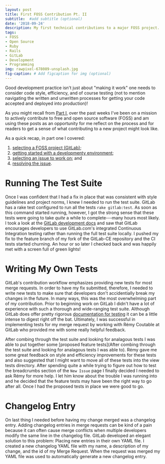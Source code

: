 ```yaml
---
layout: post
title: First FOSS Contribution Pt. II
subtitle:  #add subtitle (optional)
date: '2018-09-24'
description: My first technical contributions to a major FOSS project. #(optional)
tags:
- FOSS
- Open Source
- Ruby
- Rails
- GitLab
- Development
- Programming
img: rawpixel-678089-unsplash.jpg
fig-caption: # Add figcaption for img (optional)
---
```


Good development practice isn't just about "making it work"<!-- more --> one needs to consider code style, efficiency, and of course testing (not to mention navigating the written and unwritten processes for getting your code accepted and deployed into production)!

As you might recall from [Part I](/first-foss-contribution), over the past weeks I've been on a mission to actively contribute to free and open source software (FOSS) and am using these posts as an opportunity for me reflect on the process and for readers to get a sense of what contributing to a new project might look like.

As a quick recap, in part one I covered:
1. [selecting a FOSS project (GitLab)](/first-foss-contribution#selecting-a-foss-project);
2. [getting started with a developmenty environment](/first-foss-contribution#getting-started);
3. [selecting an issue to work on](/first-foss-contribution#finding-a-first-issue-to-work-on); and
4. [resolving the issue](/first-foss-contribution#fixing-the-issue).

# Running The Test Suite

Once I was confident that I had a fix in place that was consistent with style guidelines and project norms, I knew I needed to run the test suite. GitLab has a rake test configured to run all the tests `rake gitlab:test`. As soon as this command started running, however, I got the strong sense that these tests were going to take *quite* a while to complete---many hours most likely. I took a look at the [GitLab development docs](https://docs.gitlab.com/ce/development/rake_tasks.html#run-tests) and saw that GitLab encourages developers to use GitLab.com's integrated Continuous Integration testing rather than running the full test suite locally. I pushed my fix to the feature branch of my fork of the GitLab-CE repository and the CI tests started churning. An hour or so later I checked back and was happily met with a screen full of green lights!

# Writing My Own Tests

GitLab's contribution workflow emphasizes providing new tests for most merge requests. In order to have my fix submitted, therefore, I needed to write new tests to make sure that developers don't accidentially break my changes in the future. In many ways, this was the most overwhelming part of my contribution. Prior to beginning work on GitLab I didn't have a lot of experience with such a thorough and wide-ranging test suite. Although GitLab does offer pretty rigorous [documentation for testing](https://docs.gitlab.com/ce/development/testing_guide/index.html) it can be a little intense to digest right off the bat. Ultimately, I was successful in implementing tests for my merge request by working with Rémy Coutable at GitLab who provided me with some really helpful feedback.

 After combing through the test suite and looking for analagous tests I was able to put together some [proposed feature tests](After combing through the test suite and looking for analagous tests I was able to). Rémy gave me some great feedback on style and efficiency improvements for these tests and also suggested that I might want to move all of these tests into the view tests directory. After spending quite a while trying to figure out how to test the breadcrumbs section of the `New Issue` page I finally decided I needed to ask Rémy for more help. I let him know about the trouble I was running into and he decided that the feature tests may have been the right way to go after all. Once I had the proposed tests in place we were good to go.

# Changelog Entry

On last thing I needed before having my change merged was a changelog entry. Adding changelog entries in merge requests can be kind of a pain because it can often cause merge conflicts when multiple developers modify the same line in the changelog file. GitLab developed an elegant solution to this problem: Placing new entries in their own YAML file. I created a new changelog YAML file with my name, a description of my change, and the id of my Merge Request. When the request was merged my YAML file was used to automatically generate a new changelog entry.

#
